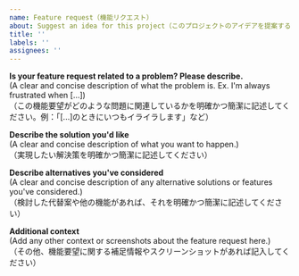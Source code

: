 ```yaml
---
name: Feature request（機能リクエスト）
about: Suggest an idea for this project（このプロジェクトのアイデアを提案する）
title: ''
labels: ''
assignees: ''
---
```


**Is your feature request related to a problem? Please describe.**  
(A clear and concise description of what the problem is. Ex. I'm always
frustrated when [...])  
（この機能要望がどのような問題に関連しているかを明確かつ簡潔に記述してください。例：「[...]のときにいつもイライラします」など）

**Describe the solution you'd like**  
(A clear and concise description of what you want to happen.)  
（実現したい解決策を明確かつ簡潔に記述してください）

**Describe alternatives you've considered**  
(A clear and concise description of any alternative solutions or features you've
considered.)  
（検討した代替案や他の機能があれば、それを明確かつ簡潔に記述してください）

**Additional context**  
(Add any other context or screenshots about the feature request here.)  
（その他、機能要望に関する補足情報やスクリーンショットがあれば記入してください）
